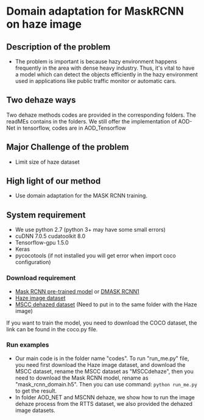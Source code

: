 # Domain adaptation for MaskRCNN on haze image

## Description of the problem	

* The problem is important is because hazy environment happens frequently in the area with dense heavy industry. Thus, it's vital to have a model which can detect the objects efficiently in the hazy environment used in applications like public traffic monitor or automatic cars.

## Two dehaze ways
Two dehaze methods codes are provided in the corresponding folders. The readMEs contains in the folders. We still offer the implementation of AOD-Net in tensorflow, codes are in AOD_Tensorflow

## Major Challenge of the problem

* Limit size of haze dataset

## High light of our method

* Use domain adaptation for the MASK RCNN training.

## System requirement

* We use python 2.7 (python 3+ may have some small errors)
* cuDNN 7.0.5 cudatoolkit 8.0
* Tensorflow-gpu 1.5.0
* Keras
* pycocotools (if not installed you will get error when import coco configuration)

### Download requirement

* [Mask RCNN pre-trained model](https://github.com/matterport/Mask_RCNN/releases) or [DMASK RCNN1](https://drive.google.com/file/d/1l4pZtVQMRvu5seC_EewTN-A8SWk3KVwK/view?usp=sharing)
* [Haze image dataset](https://sites.google.com/view/reside-dehaze-datasets)
* [MSCC dehazed dataset](https://drive.google.com/file/d/1ZeA_WNYhVNVOc1bKQCQq-AZ2ZwscACax/view?usp=sharing) (Need to put in to the same folder with the Haze image)

If you want to train the model, you need to download the COCO dataset, the link can be found in the coco.py file. 

### Run examples

* Our main code is in the folder name "codes". To run "run_me.py" file, you need first download the Haze image dataset, and download the MSCC dataset, rename the MSCC dataset as "MSCCdehaze", then you need to download the Mask RCNN model, rename as "mask_rcnn_domain.h5". Then you can use command: `python run_me.py` to get the result.
* In folder AOD_NET and MSCNN dehaze, we show how to run the image dehaze process from the RTTS dataset, we also provided the dehazed image datasets.

